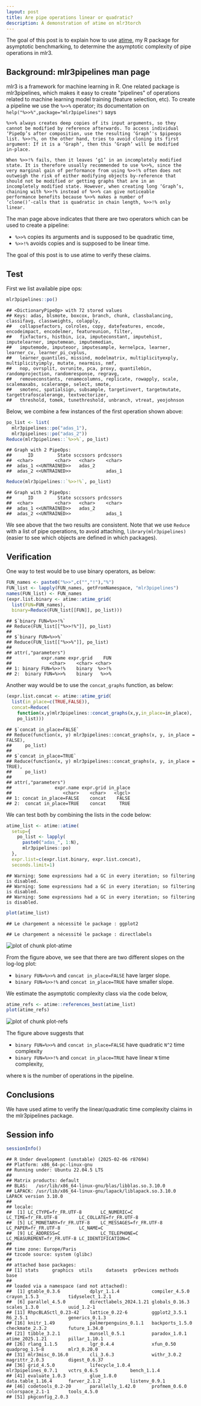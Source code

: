 ```yaml
---
layout: post
title: Are pipe operations linear or quadratic?
description: A demonstration of atime on mlr3torch
---
```




The goal of this post is to explain how to use
[atime](https://github.com/tdhock/atime), my R package for asymptotic
benchmarking, to determine the asymptotic complexity of pipe
operations in mlr3.

## Background: mlr3pipelines man page

mlr3 is a framework for machine learning in R.  One related package is
mlr3pipelines, which makes it easy to create "pipelines" of operations
related to machine learning model training (feature selection,
etc). To create a pipeline we use the `%>>%` operator; its documentation on
`help("%>>%",package="mlr3pipelines")` says

```
%>>% always creates deep copies of its input arguments, so they
cannot be modified by reference afterwards. To access individual
‘PipeOp’s after composition, use the resulting ‘Graph’'s $pipeops
list. %>>!%, on the other hand, tries to avoid cloning its first
argument: If it is a ‘Graph’, then this ‘Graph’ will be modified
in-place.

When %>>!% fails, then it leaves ‘g1’ in an incompletely modified
state. It is therefore usually recommended to use %>>%, since the
very marginal gain of performance from using %>>!% often does not
outweigh the risk of either modifying objects by-reference that
should not be modified or getting graphs that are in an
incompletely modified state. However, when creating long ‘Graph’s,
chaining with %>>!% instead of %>>% can give noticeable
performance benefits because %>>% makes a number of
‘clone()’-calls that is quadratic in chain length, %>>!% only
linear.
```

The man page above indicates that there are two operators which can be
used to create a pipeline:

* `%>>%` copies its arguments and is supposed to be quadratic time,
* `%>>!%` avoids copies and is supposed to be linear time.

The goal of this post is to use atime to verify these claims.

## Test

First we list available pipe ops:


``` r
mlr3pipelines::po()
```

```
## <DictionaryPipeOp> with 72 stored values
## Keys: adas, blsmote, boxcox, branch, chunk, classbalancing, classifavg, classweights, colapply,
##   collapsefactors, colroles, copy, datefeatures, encode, encodeimpact, encodelmer, featureunion, filter,
##   fixfactors, histbin, ica, imputeconstant, imputehist, imputelearner, imputemean, imputemedian,
##   imputemode, imputeoor, imputesample, kernelpca, learner, learner_cv, learner_pi_cvplus,
##   learner_quantiles, missind, modelmatrix, multiplicityexply, multiplicityimply, mutate, nearmiss, nmf,
##   nop, ovrsplit, ovrunite, pca, proxy, quantilebin, randomprojection, randomresponse, regravg,
##   removeconstants, renamecolumns, replicate, rowapply, scale, scalemaxabs, scalerange, select, smote,
##   smotenc, spatialsign, subsample, targetinvert, targetmutate, targettrafoscalerange, textvectorizer,
##   threshold, tomek, tunethreshold, unbranch, vtreat, yeojohnson
```

Below, we combine a few instances of the first operation shown above:


``` r
po_list <- list(
  mlr3pipelines::po("adas_1"),
  mlr3pipelines::po("adas_2"))
Reduce(mlr3pipelines::`%>>%`, po_list)
```

```
## Graph with 2 PipeOps:
##      ID         State sccssors prdcssors
##  <char>        <char>   <char>    <char>
##  adas_1 <<UNTRAINED>>   adas_2          
##  adas_2 <<UNTRAINED>>             adas_1
```

``` r
Reduce(mlr3pipelines::`%>>!%`, po_list)
```

```
## Graph with 2 PipeOps:
##      ID         State sccssors prdcssors
##  <char>        <char>   <char>    <char>
##  adas_1 <<UNTRAINED>>   adas_2          
##  adas_2 <<UNTRAINED>>             adas_1
```

We see above that the two results are consistent.  Note that we use
`Reduce` with a list of pipe operations, to avoid attaching,
`library(mlr3pipelines)` (easier to see which objects are defined in
which packages).

## Verification

One way to test would be to use binary operators, as below:


``` r
FUN_names <- paste0("%>>",c("","!"),"%")
FUN_list <- lapply(FUN_names, getFromNamespace, "mlr3pipelines")
names(FUN_list) <- FUN_names
(expr.list.binary <- atime::atime_grid(
  list(FUN=FUN_names),
  binary=Reduce(FUN_list[[FUN]], po_list)))
```

```
## $`binary FUN=%>>!%`
## Reduce(FUN_list[["%>>!%"]], po_list)
## 
## $`binary FUN=%>>%`
## Reduce(FUN_list[["%>>%"]], po_list)
## 
## attr(,"parameters")
##           expr.name expr.grid    FUN
##              <char>    <char> <char>
## 1: binary FUN=%>>!%    binary  %>>!%
## 2:  binary FUN=%>>%    binary   %>>%
```

Another way would be to use the `concat_graphs` function, as below:


``` r
(expr.list.concat <- atime::atime_grid(
  list(in_place=c(TRUE,FALSE)),
  concat=Reduce(
    function(x,y)mlr3pipelines::concat_graphs(x,y,in_place=in_place),
    po_list)))
```

```
## $`concat in_place=FALSE`
## Reduce(function(x, y) mlr3pipelines::concat_graphs(x, y, in_place = FALSE), 
##     po_list)
## 
## $`concat in_place=TRUE`
## Reduce(function(x, y) mlr3pipelines::concat_graphs(x, y, in_place = TRUE), 
##     po_list)
## 
## attr(,"parameters")
##                expr.name expr.grid in_place
##                   <char>    <char>   <lgcl>
## 1: concat in_place=FALSE    concat    FALSE
## 2:  concat in_place=TRUE    concat     TRUE
```

We can test both by combining the lists in the code below:


``` r
atime_list <- atime::atime(
  setup={
    po_list <- lapply(
      paste0("adas_", 1:N),
      mlr3pipelines::po)
  },
  expr.list=c(expr.list.binary, expr.list.concat),
  seconds.limit=1)
```

```
## Warning: Some expressions had a GC in every iteration; so filtering is disabled.
## Warning: Some expressions had a GC in every iteration; so filtering is disabled.
## Warning: Some expressions had a GC in every iteration; so filtering is disabled.
```

``` r
plot(atime_list)
```

```
## Le chargement a nécessité le package : ggplot2
```

```
## Le chargement a nécessité le package : directlabels
```

![plot of chunk plot-atime](/assets/img/2025-02-19-linear-vs-quadratic-pipe-ops/plot-atime-1.png)

From the figure above, we see that there are two different slopes on the log-log plot:

* `binary FUN=%>>%` and `concat in_place=FALSE` have larger slope.
* `binary FUN=%>>!%` and `concat in_place=TRUE` have smaller slope.

We estimate the asymptotic complexity class via the code below,



``` r
atime_refs <- atime::references_best(atime_list)
plot(atime_refs)
```

![plot of chunk plot-refs](/assets/img/2025-02-19-linear-vs-quadratic-pipe-ops/plot-refs-1.png)

The figure above suggests that

* `binary FUN=%>>%` and `concat in_place=FALSE` have quadratic `N^2` time complexity
* `binary FUN=%>>!%` and `concat in_place=TRUE` have linear `N` time complexity,

where `N` is the number of operations in the pipeline.

## Conclusions

We have used atime to verify the linear/quadratic time complexity
claims in the mlr3pipelines package.

## Session info


``` r
sessionInfo()
```

```
## R Under development (unstable) (2025-02-06 r87694)
## Platform: x86_64-pc-linux-gnu
## Running under: Ubuntu 22.04.5 LTS
## 
## Matrix products: default
## BLAS:   /usr/lib/x86_64-linux-gnu/blas/libblas.so.3.10.0 
## LAPACK: /usr/lib/x86_64-linux-gnu/lapack/liblapack.so.3.10.0  LAPACK version 3.10.0
## 
## locale:
##  [1] LC_CTYPE=fr_FR.UTF-8       LC_NUMERIC=C               LC_TIME=fr_FR.UTF-8        LC_COLLATE=fr_FR.UTF-8    
##  [5] LC_MONETARY=fr_FR.UTF-8    LC_MESSAGES=fr_FR.UTF-8    LC_PAPER=fr_FR.UTF-8       LC_NAME=C                 
##  [9] LC_ADDRESS=C               LC_TELEPHONE=C             LC_MEASUREMENT=fr_FR.UTF-8 LC_IDENTIFICATION=C       
## 
## time zone: Europe/Paris
## tzcode source: system (glibc)
## 
## attached base packages:
## [1] stats     graphics  utils     datasets  grDevices methods   base     
## 
## loaded via a namespace (and not attached):
##  [1] gtable_0.3.6           dplyr_1.1.4            compiler_4.5.0         crayon_1.5.3           tidyselect_1.2.1      
##  [6] parallel_4.5.0         directlabels_2024.1.21 globals_0.16.3         scales_1.3.0           uuid_1.2-1            
## [11] RhpcBLASctl_0.23-42    lattice_0.22-6         ggplot2_3.5.1          R6_2.5.1               generics_0.1.3        
## [16] knitr_1.49             palmerpenguins_0.1.1   backports_1.5.0        checkmate_2.3.2        future_1.34.0         
## [21] tibble_3.2.1           munsell_0.5.1          paradox_1.0.1          atime_2025.1.21        pillar_1.10.1         
## [26] rlang_1.1.5            lgr_0.4.4              xfun_0.50              quadprog_1.5-8         mlr3_0.20.0           
## [31] mlr3misc_0.16.0        cli_3.6.3              withr_3.0.2            magrittr_2.0.3         digest_0.6.37         
## [36] grid_4.5.0             lifecycle_1.0.4        mlr3pipelines_0.7.1    vctrs_0.6.5            bench_1.1.4           
## [41] evaluate_1.0.3         glue_1.8.0             data.table_1.16.4      farver_2.1.2           listenv_0.9.1         
## [46] codetools_0.2-20       parallelly_1.42.0      profmem_0.6.0          colorspace_2.1-1       tools_4.5.0           
## [51] pkgconfig_2.0.3
```
